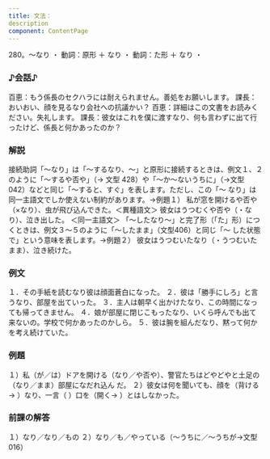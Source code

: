 ```yaml
---
title: 文法：
description
component: ContentPage
---
```



280。～なり ・
動詞：原形 ＋ なり ・ 動詞：た形 ＋ なり ・
### ♪会話♪
百恵：もう係長のセクハラには耐えられません。善処をお願いします。 課長：おいおい、顔を見るなり会社への抗議かい？ 百恵：詳細はこの文書をお読みください。失礼します。 課長：彼女はこれを僕に渡すなり、何も言わずに出て行ったけど、係長と何かあったのか？
### 解説
接続助詞「～なり」は「～するなり、～」と原形に接続するときは、例文１、２のように「～するや否や」（→
文型 428）や「～か～ないうちに」（→文型 042）などと同じ「～すると、すぐ」を表します。ただし、この「～ なり」は同一主語文でしか使えない制約があります。→例題１）
私が窓を開けるや否や（×なり）、虫が飛び込んできた。＜異種語文＞ 彼女はうつむくや否や（・なり）、泣き出した。 ＜同一主語文＞
「～したなり～」と完了形（「た」形）につくときは、例文３～５のように「～したまま」（文型406）と同じ「～ した状態で」という意味を表します。→例題２）
彼女はうつむいたなり（・うつむいたまま）、泣き続けた。
### 例文
１．その手紙を読むなり彼は顔面蒼白になった。
２．彼は「勝手にしろ」と言うなり、部屋を出ていった。
３．主人は朝早く出かけたなり、この時間になっても帰ってきません。
４．娘が部屋に閉じこもったなり、いくら呼んでも出て来ないの。学校で何かあったのかしら。
５．彼は腕を組んだなり、黙って何かを考え続けていた。
### 例題
１）私（が／は）ドアを開ける（なり／や否や）、警官たちはどやどやと土足の（なり／まま）部屋になだれ込ん
だ。
２）彼女は何を聞いても、顔を（背ける→ ）なり、一言（ ）口を（開く→ ）とはしなかった。
### 前課の解答
１）なり／なり／もの
２）なり／も／やっている（～うちに／～うちが→文型016）
